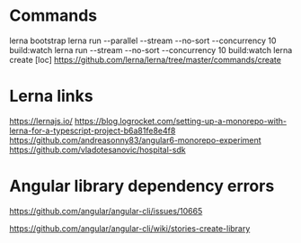 # Commands
lerna bootstrap
lerna run --parallel --stream --no-sort --concurrency 10 build:watch
lerna run --stream --no-sort --concurrency 10 build:watch
lerna create <name> [loc] https://github.com/lerna/lerna/tree/master/commands/create

# Lerna links
https://lernajs.io/
https://blog.logrocket.com/setting-up-a-monorepo-with-lerna-for-a-typescript-project-b6a81fe8e4f8
https://github.com/andreasonny83/angular6-monorepo-experiment
https://github.com/vladotesanovic/hospital-sdk

# Angular library dependency errors
https://github.com/angular/angular-cli/issues/10665 

https://github.com/angular/angular-cli/wiki/stories-create-library
